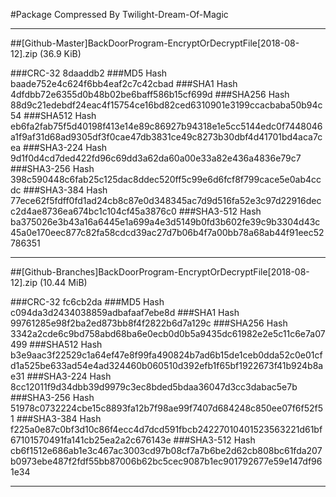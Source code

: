 #Package Compressed By Twilight-Dream-Of-Magic

-----

##[Github-Master]BackDoorProgram-EncryptOrDecryptFile[2018-08-12].zip (36.9 KiB)

###CRC-32			8daaddb2
###MD5 Hash			baade752e4c624f6bb4eaf2c7c42cbad
###SHA1 Hash		4dfdbb72e6355d0b48b02be6baff586b15cf699d
###SHA256 Hash		88d9c21edebdf24eac4f15754ce16bd82ced6310901e3199ccacbaba50b94c54
###SHA512 Hash		eb6fa2fab75f5d40198f413e14e89c86927b94318e1e5cc5144edc0f7448046a1f9af31d68ad9305df3f0cae47db3831ce49c8273b30dbf4d41701bd4aca7cea
###SHA3-224 Hash	9d1f0d4cd7ded422fd96c69dd3a62da60a00e33a82e436a4836e79c7
###SHA3-256 Hash	398c590448c6fab25c125dac8ddec520ff5c99e6d6fcf8f799cace5e0ab4ccdc
###SHA3-384 Hash	77ece62f5fdff0fd1ad24cb8c87e0d348345ac7d9d516fa52e3c97d22916decc2d4ae8736ea674bc1c104cf45a3876c0
###SHA3-512 Hash	ba375026e3b43a16a6445e1a699a4e3d5149b0fd3b602fe39c9b3304d43c45a0e170eec877c82fa58cdcd39ac27d7b06b4f7a00bb78a68ab44f91eec52786351

-----

##[Github-Branches]BackDoorProgram-EncryptOrDecryptFile[2018-08-12].zip (10.44 MiB)

###CRC-32			fc6cb2da
###MD5 Hash			c094da3d2434038859adbafaaf7ebe8d
###SHA1 Hash		99761285e98f2ba2ed873bb8f4f2822b6d7a129c
###SHA256 Hash		3342a2cde6c9bd758abd68ba6e0ecb0d0b5a9435dc61982e2e5c11c6e7a07499
###SHA512 Hash		b3e9aac3f22529c1a64ef47e8f99fa490824b7ad6b15de1ceb0dda52c0e01cfd1a525be633ad54e4ad324460b060510d392efb1f65bf1922673f41b924b8ae31
###SHA3-224 Hash	8cc12011f9d34dbb39d9979c3ec8bded5bdaa36047d3cc3dabac5e7b
###SHA3-256 Hash	51978c0732224cbe15c8893fa12b7f98ae99f7407d684248c850ee07f6f52f51
###SHA3-384 Hash	f225a0e87c0bf3d10c86f4ecc4d7dcd591fbcb24227010401523563221d61bf67101570491fa141cb25ea2a2c676143e
###SHA3-512 Hash	cb6f1512e686ab1e3c467ac3003cd97b08cf7a7b6be2d62cb808bc61fda207b0973ebe487f2fdf55bb87006b62bc5cec9087b1ec901792677e59e147df961e34

-----